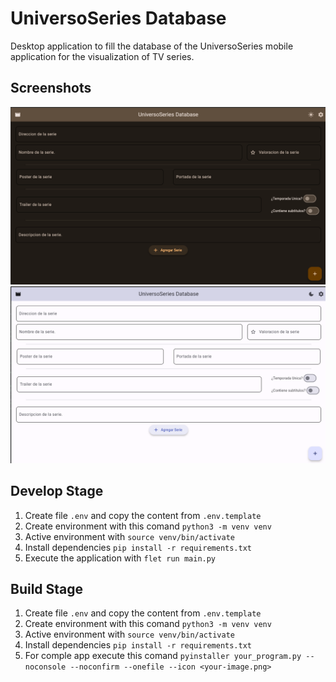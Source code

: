 # UniversoSeries Database

Desktop application to fill the database of the UniversoSeries mobile application for the visualization of TV series.

## Screenshots
<div>
  <img src="assets/universo_ligth.png" width="600" />
  <img src="assets/universo_dark.png" width="600" />
</div>

## Develop Stage
1. Create file `.env` and copy the content from `.env.template`
2. Create environment with this comand `python3 -m venv venv`
4. Active environment with `source venv/bin/activate`
5. Install dependencies `pip install -r requirements.txt`
6. Execute the application with `flet run main.py`

## Build Stage
1. Create file `.env` and copy the content from `.env.template`
2. Create environment with this comand `python3 -m venv venv`
4. Active environment with `source venv/bin/activate`
5. Install dependencies `pip install -r requirements.txt`
6. For comple app execute this comand ```pyinstaller your_program.py --noconsole --noconfirm --onefile --icon <your-image.png>``` 